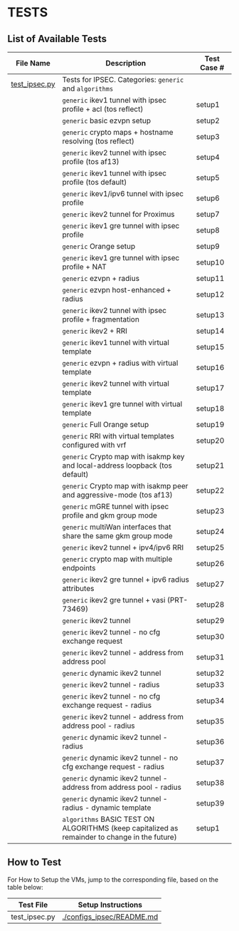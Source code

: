 # TESTS

## List of Available Tests

| File Name   | Description                                         | Test Case #                          |
|-------------|-----------------------------------------------------|--------------------------------------|
| [test_ipsec.py](./test_ipsec.py) | Tests for IPSEC. Categories: `generic` and `algorithms`     |         |
| | `generic` ikev1 tunnel with ipsec profile + acl (tos reflect)                                | setup1  |
| | `generic` basic ezvpn setup                                                                  | setup2  |
| | `generic` crypto maps + hostname resolving (tos reflect)                                     | setup3  |
| | `generic` ikev2 tunnel with ipsec profile (tos af13)                                         | setup4  |
| | `generic` ikev1 tunnel with ipsec profile (tos default)                                      | setup5  |
| | `generic` ikev1/ipv6 tunnel with ipsec profile                                               | setup6  |
| | `generic` ikev2 tunnel for Proximus                                                          | setup7  |
| | `generic` ikev1 gre tunnel with ipsec profile                                                | setup8  |
| | `generic` Orange setup                                                                       | setup9  |
| | `generic` ikev1 gre tunnel with ipsec profile + NAT                                          | setup10 |
| | `generic` ezvpn + radius                                                                     | setup11 |
| | `generic` ezvpn host-enhanced + radius                                                       | setup12 |
| | `generic` ikev2 tunnel with ipsec profile + fragmentation                                    | setup13 |
| | `generic` ikev2 + RRI                                                                        | setup14 |
| | `generic` ikev1 tunnel with virtual template                                                 | setup15 |
| | `generic` ezvpn + radius with virtual template                                               | setup16 |
| | `generic` ikev2 tunnel with virtual template                                                 | setup17 |
| | `generic` ikev1 gre tunnel with virtual template                                             | setup18 |
| | `generic` Full Orange setup                                                                  | setup19 |
| | `generic` RRI with virtual templates configured with vrf                                     | setup20 |
| | `generic` Crypto map with isakmp key and local-address loopback (tos default)                | setup21 |
| | `generic` Crypto map with isakmp peer and aggressive-mode (tos af13)                         | setup22 |
| | `generic` mGRE tunnel with ipsec profile and gkm group mode                                  | setup23 |
| | `generic` multiWan interfaces that share the same gkm group mode                             | setup24 |
| | `generic` ikev2 tunnel + ipv4/ipv6 RRI                                                       | setup25 |
| | `generic` crypto map with multiple endpoints                                                 | setup26 |
| | `generic` ikev2 gre tunnel + ipv6 radius attributes                                          | setup27 |
| | `generic` ikev2 gre tunnel + vasi (PRT-73469)                                                | setup28 |
| | `generic` ikev2 tunnel                                                                       | setup29 |
| | `generic` ikev2 tunnel - no cfg exchange request                                             | setup30 |
| | `generic` ikev2 tunnel - address from address pool                                           | setup31 |
| | `generic` dynamic ikev2 tunnel                                                               | setup32 |
| | `generic` ikev2 tunnel - radius                                                              | setup33 |
| | `generic` ikev2 tunnel - no cfg exchange request - radius                                    | setup34 |
| | `generic` ikev2 tunnel - address from address pool - radius                                  | setup35 |
| | `generic` dynamic ikev2 tunnel - radius                                                      | setup36 |
| | `generic` dynamic ikev2 tunnel - no cfg exchange request - radius                            | setup37 |
| | `generic` dynamic ikev2 tunnel - address from address pool - radius                          | setup38 |
| | `generic` dynamic ikev2 tunnel - radius - dynamic template                                   | setup39 |
| | `algorithms` BASIC TEST ON ALGORITHMS (keep capitalized as remainder to change in the future)| setup1  |

## How to Test

For How to Setup the VMs, jump to the corresponding file, based on the table below:

| Test File     | Setup Instructions                                     |
|---------------|--------------------------------------------------------|
| test_ipsec.py | [./configs_ipsec/README.md](./configs_ipsec/README.md) |

